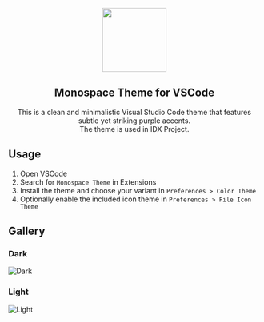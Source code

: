 <p align="center">
    <img src="https://github.com/amnweb/monospace-idx-theme/raw/main/images/icon.png" width="128" />
    <h2 align="center">Monospace Theme for VSCode</h2>
</p>

<p align="center">
    This is a clean and minimalistic Visual Studio Code theme that features subtle yet striking purple accents. 
    <br />
    The theme is used in IDX Project.
</p>

## Usage

1. Open VSCode
2. Search for `Monospace Theme` in Extensions
3. Install the theme and choose your variant in `Preferences > Color Theme`
4. Optionally enable the included icon theme in `Preferences > File Icon Theme`

## Gallery

### Dark

![Dark](https://github.com/amnweb/monospace-idx-theme/raw/main/images/preview-dark.png)

### Light

![Light](https://github.com/amnweb/monospace-idx-theme/raw/main/images/preview-light.png)
